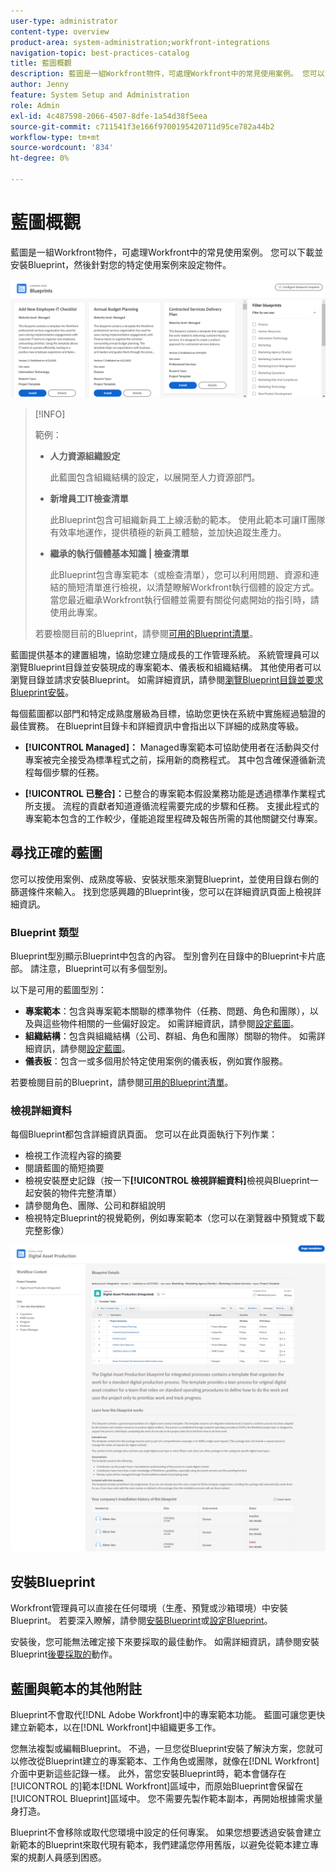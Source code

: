 ```yaml
---
user-type: administrator
content-type: overview
product-area: system-administration;workfront-integrations
navigation-topic: best-practices-catalog
title: 藍圖概觀
description: 藍圖是一組Workfront物件，可處理Workfront中的常見使用案例。 您可以下載並安裝Blueprint，然後針對您的特定使用案例來設定物件。
author: Jenny
feature: System Setup and Administration
role: Admin
exl-id: 4c487598-2066-4507-8dfe-1a54d38f5eea
source-git-commit: c711541f3e166f9700195420711d95ce782a44b2
workflow-type: tm+mt
source-wordcount: '834'
ht-degree: 0%

---
```


# 藍圖概觀

<!--Audited: 01/2024-->

藍圖是一組Workfront物件，可處理Workfront中的常見使用案例。 您可以下載並安裝Blueprint，然後針對您的特定使用案例來設定物件。

![藍圖首頁面](assets/blueprints-main-page-catalog.png)

>[!INFO]
>
>範例：
>
>* **人力資源組織設定**
>
>   此藍圖包含組織結構的設定，以展開至人力資源部門。
>
>* **新增員工IT檢查清單**
>
>   此Blueprint包含可組織新員工上線活動的範本。 使用此範本可讓IT團隊有效率地運作，提供積極的新員工體驗，並加快追蹤生產力。
>
>* **繼承的執行個體基本知識 | 檢查清單**
>
>    此Blueprint包含專案範本（或檢查清單），您可以利用問題、資源和連結的簡短清單進行檢視，以清楚瞭解Workfront執行個體的設定方式。 當您最近繼承Workfront執行個體並需要有關從何處開始的指引時，請使用此專案。
>
>若要檢閱目前的Blueprint，請參閱[可用的Blueprint清單](/help/quicksilver/administration-and-setup/blueprints/list-of-available-blueprints.md)。


藍圖提供基本的建置組塊，協助您建立隨成長的工作管理系統。 系統管理員可以瀏覽Blueprint目錄並安裝現成的專案範本、儀表板和組織結構。 其他使用者可以瀏覽目錄並請求安裝Blueprint。 如需詳細資訊，請參閱[瀏覽Blueprint目錄並要求Blueprint安裝](../../administration-and-setup/blueprints/browse-catalog.md)。

每個藍圖都以部門和特定成熟度層級為目標，協助您更快在系統中實施經過驗證的最佳實務。 在Blueprint目錄卡和詳細資訊中會指出以下詳細的成熟度等級。

* **[!UICONTROL Managed]：** Managed專案範本可協助使用者在活動與交付專案被完全接受為標準程式之前，採用新的商務程式。 其中包含確保遵循新流程每個步驟的任務。

* **[!UICONTROL 已整合]：**&#x200B;已整合的專案範本假設業務功能是透過標準作業程式所支援。 流程的貢獻者知道遵循流程需要完成的步驟和任務。 支援此程式的專案範本包含的工作較少，僅能追蹤里程碑及報告所需的其他關鍵交付專案。

## 尋找正確的藍圖

您可以按使用案例、成熟度等級、安裝狀態來瀏覽Blueprint，並使用目錄右側的篩選條件來輸入。 找到您感興趣的Blueprint後，您可以在詳細資訊頁面上檢視詳細資訊。

### Blueprint 類型

Blueprint型別顯示Blueprint中包含的內容。 型別會列在目錄中的Blueprint卡片底部。 請注意，Blueprint可以有多個型別。

以下是可用的藍圖型別：

* **專案範本**：包含與專案範本關聯的標準物件（任務、問題、角色和團隊），以及與這些物件相關的一些偏好設定。 如需詳細資訊，請參閱[設定藍圖](../../administration-and-setup/blueprints/configure-template-package.md)。
* **組織結構**：包含與組織結構（公司、群組、角色和團隊）關聯的物件。 如需詳細資訊，請參閱[設定藍圖](../../administration-and-setup/blueprints/configure-template-package.md)。
* **儀表板**：包含一或多個用於特定使用案例的儀表板，例如實作服務。
<!--
* Request queues: Includes one or more projects configured as request queues.
* Custom forms: Includes custom forms attached to another object type, such as a project or portfolio.
* Setup features: Includes one or more elements that are configured in the Setup area of Workfront, such as layout templates.
-->

若要檢閱目前的Blueprint，請參閱[可用的Blueprint清單](/help/quicksilver/administration-and-setup/blueprints/list-of-available-blueprints.md)。

### 檢視詳細資料

每個Blueprint都包含詳細資訊頁面。 您可以在此頁面執行下列作業：

* 檢視工作流程內容的摘要
* 閱讀藍圖的簡短摘要
* 檢視安裝歷史記錄（按一下&#x200B;**[!UICONTROL 檢視詳細資料]**&#x200B;檢視與Blueprint一起安裝的物件完整清單）
* 請參閱角色、團隊、公司和群組說明
* 檢視特定Blueprint的視覺範例，例如專案範本（您可以在瀏覽器中預覽或下載完整影像）

![[!UICONTROL Blueprint詳細資料]頁面](assets/blueprint-details-page-2022.png)

## 安裝Blueprint

Workfront管理員可以直接在任何環境（生產、預覽或沙箱環境）中安裝Blueprint。 若要深入瞭解，請參閱[安裝Blueprint](../../administration-and-setup/blueprints/blueprints-install.md)或[設定Blueprint](../../administration-and-setup/blueprints/configure-template-package.md)。

安裝後，您可能無法確定接下來要採取的最佳動作。 如需詳細資訊，請參閱安裝Blueprint[後要採取的](../../administration-and-setup/blueprints/best-next-actions-after-install.md)動作。

## 藍圖與範本的其他附註

Blueprint不會取代[!DNL Adobe Workfront]中的專案範本功能。 藍圖可讓您更快建立新範本，以在[!DNL Workfront]中組織更多工作。

您無法複製或編輯Blueprint。 不過，一旦您從Blueprint安裝了解決方案，您就可以修改從Blueprint建立的專案範本、工作角色或團隊，就像在[!DNL Workfront]介面中更新這些記錄一樣。 此外，當您安裝Blueprint時，範本會儲存在[!UICONTROL 的]範本[!DNL Workfront]區域中，而原始Blueprint會保留在[!UICONTROL Blueprint]區域中。 您不需要先製作範本副本，再開始根據需求量身打造。

Blueprint不會移除或取代您環境中設定的任何專案。 如果您想要透過安裝會建立新範本的Blueprint來取代現有範本，我們建議您停用舊版，以避免從範本建立專案的規劃人員感到困惑。
